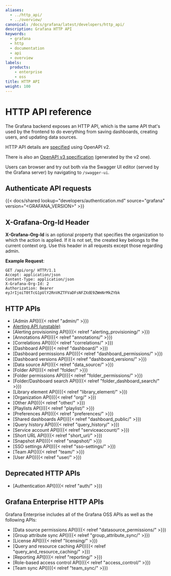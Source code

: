 ```yaml
---
aliases:
  - ../http_api/
  - ../overview/
canonical: /docs/grafana/latest/developers/http_api/
description: Grafana HTTP API
keywords:
  - grafana
  - http
  - documentation
  - api
  - overview
labels:
  products:
    - enterprise
    - oss
title: HTTP API
weight: 100
---
```


# HTTP API reference

The Grafana backend exposes an HTTP API, which is the same API that's used by the frontend to do everything from saving
dashboards, creating users, and updating data sources.

HTTP API details are [specified](https://editor.swagger.io/?url=https://raw.githubusercontent.com/grafana/grafana/main/public/api-merged.json) using OpenAPI v2.

There is also an [OpenAPI v3 specification](https://editor.swagger.io/?url=https://raw.githubusercontent.com/grafana/grafana/main/public/openapi3.json) (generated by the v2 one).

Users can browser and try out both via the Swagger UI editor (served by the Grafana server) by navigating to `/swagger-ui`.

## Authenticate API requests

{{< docs/shared lookup="developers/authentication.md" source="grafana" version="<GRAFANA_VERSION>" >}}

## X-Grafana-Org-Id Header

**X-Grafana-Org-Id** is an optional property that specifies the organization to which the action is applied. If it is not set, the created key belongs to the current context org. Use this header in all requests except those regarding admin.

**Example Request**:

```http
GET /api/org/ HTTP/1.1
Accept: application/json
Content-Type: application/json
X-Grafana-Org-Id: 2
Authorization: Bearer eyJrIjoiT0tTcG1pUlY2RnVKZTFVaDFsNFZXdE9ZWmNrMkZYbk
```

## HTTP APIs

- [Admin API]({{< relref "admin/" >}})
- [Alerting API (unstable)](https://editor.swagger.io/?url=https://raw.githubusercontent.com/grafana/grafana/main/pkg/services/ngalert/api/tooling/post.json)
- [Alerting provisioning API]({{< relref "alerting_provisioning/" >}})
- [Annotations API]({{< relref "annotations/" >}})
- [Correlations API]({{< relref "correlations/" >}})
- [Dashboard API]({{< relref "dashboard/" >}})
- [Dashboard permissions API]({{< relref "dashboard_permissions/" >}})
- [Dashboard versions API]({{< relref "dashboard_versions/" >}})
- [Data source API]({{< relref "data_source/" >}})
- [Folder API]({{< relref "folder/" >}})
- [Folder permissions API]({{< relref "folder_permissions/" >}})
- [Folder/Dashboard search API]({{< relref "folder_dashboard_search/" >}})
- [Library element API]({{< relref "library_element/" >}})
- [Organization API]({{< relref "org/" >}})
- [Other API]({{< relref "other/" >}})
- [Playlists API]({{< relref "playlist/" >}})
- [Preferences API]({{< relref "preferences/" >}})
- [Shared dashboards API]({{< relref "dashboard_public/" >}})
- [Query history API]({{< relref "query_history/" >}})
- [Service account API]({{< relref "serviceaccount/" >}})
- [Short URL API]({{< relref "short_url/" >}})
- [Snapshot API]({{< relref "snapshot/" >}})
- [SSO settings API]({{< relref "sso-settings/" >}})
- [Team API]({{< relref "team/" >}})
- [User API]({{< relref "user/" >}})

## Deprecated HTTP APIs

- [Authentication API]({{< relref "auth/" >}})

## Grafana Enterprise HTTP APIs

Grafana Enterprise includes all of the Grafana OSS APIs as well as the following APIs:

- [Data source permissions API]({{< relref "datasource_permissions/" >}})
- [Group attribute sync API]({{< relref "group_attribute_sync/" >}})
- [License API]({{< relref "licensing/" >}})
- [Query and resource caching API]({{< relref "query_and_resource_caching/" >}})
- [Reporting API]({{< relref "reporting/" >}})
- [Role-based access control API]({{< relref "access_control/" >}})
- [Team sync API]({{< relref "team_sync/" >}})

